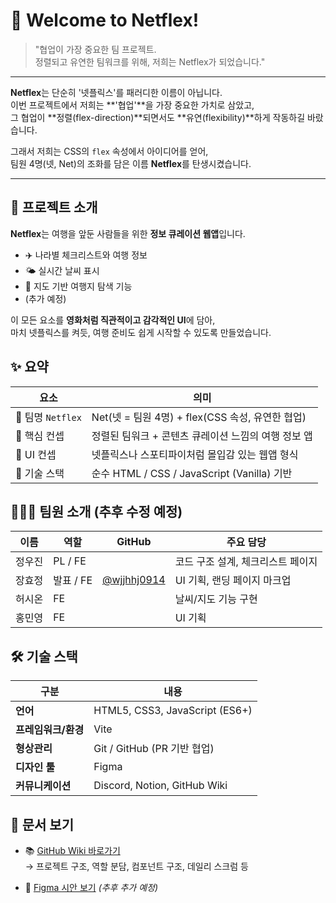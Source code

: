 # 🍿 Welcome to Netflex!

> "협업이 가장 중요한 팀 프로젝트.  
> 정렬되고 유연한 팀워크를 위해, 저희는 Netflex가 되었습니다."
---

**Netflex**는 단순히 '넷플릭스'를 패러디한 이름이 아닙니다.  
이번 프로젝트에서 저희는 **'협업'**을 가장 중요한 가치로 삼았고,  
그 협업이 **정렬(flex-direction)**되면서도 **유연(flexibility)**하게 작동하길 바랐습니다.

그래서 저희는 CSS의 `flex` 속성에서 아이디어를 얻어,  
팀원 4명(넷, Net)의 조화를 담은 이름 **Netflex**를 탄생시켰습니다.

---

## 🚀 프로젝트 소개

**Netflex**는 여행을 앞둔 사람들을 위한 **정보 큐레이션 웹앱**입니다.

- ✈️ 나라별 체크리스트와 여행 정보
- 🌤️ 실시간 날씨 표시
- 📍 지도 기반 여행지 탐색 기능
- (추가 예정)

이 모든 요소를 **영화처럼 직관적이고 감각적인 UI**에 담아,  
마치 넷플릭스를 켜듯, 여행 준비도 쉽게 시작할 수 있도록 만들었습니다.

## ✨ 요약

| 요소 | 의미 |
|------|------|
| 🎯 팀명 `Netflex` | Net(넷 = 팀원 4명) + flex(CSS 속성, 유연한 협업) |
| 🧠 핵심 컨셉 | 정렬된 팀워크 + 콘텐츠 큐레이션 느낌의 여행 정보 앱 |
| 🎨 UI 컨셉 | 넷플릭스나 스포티파이처럼 몰입감 있는 웹앱 형식 |
| 🔧 기술 스택 | 순수 HTML / CSS / JavaScript (Vanilla) 기반 |

## 🧑🏻‍💻 팀원 소개 (추후 수정 예정)

| 이름 | 역할 | GitHub | 주요 담당 |
|------|------|--------|------------|
| 정우진 | PL / FE | []() | 코드 구조 설계, 체크리스트 페이지 |
| 장효정 | 발표 / FE | [@wjjhhj0914](https://github.com/wjhhj0914) | UI 기획, 랜딩 페이지 마크업 |
| 허시온 | FE | []() | 날씨/지도 기능 구현 |
| 홍민영 | FE | []() | UI 기획 |

## 🛠 기술 스택

| 구분 | 내용 |
|------|------|
| **언어** | HTML5, CSS3, JavaScript (ES6+) |
| **프레임워크/환경** | Vite |
| **형상관리** | Git / GitHub (PR 기반 협업) |
| **디자인 툴** | Figma |
| **커뮤니케이션** | Discord, Notion, GitHub Wiki |

## 📖 문서 보기

- 📚 [GitHub Wiki 바로가기](https://github.com/FRONTENDBOOTCAMP-14th/js-project-team-2/wiki)  
  → 프로젝트 구조, 역할 분담, 컴포넌트 구조, 데일리 스크럼 등

- 🎨 [Figma 시안 보기](https://figma.com/...) _(추후 추가 예정)_
